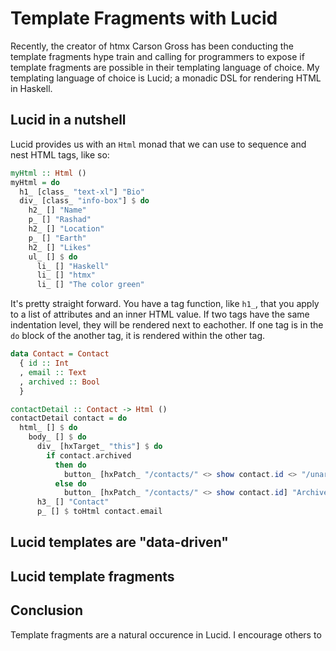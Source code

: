 # Template Fragments with Lucid

Recently, the creator of htmx Carson Gross has been conducting the template fragments hype train and
calling for programmers to expose if template fragments are possible in their templating language of choice.
My templating language of choice is Lucid; a monadic DSL for rendering HTML in Haskell.

## Lucid in a nutshell

Lucid provides us with an `Html` monad that we can use to sequence and nest HTML tags, like so:

```haskell
myHtml :: Html ()
myHtml = do
  h1_ [class_ "text-xl"] "Bio"
  div_ [class_ "info-box"] $ do
    h2_ [] "Name"
    p_ [] "Rashad"
    h2_ [] "Location"
    p_ [] "Earth"
    h2_ [] "Likes"
    ul_ [] $ do
      li_ [] "Haskell"
      li_ [] "htmx"
      li_ [] "The color green"
```

It's pretty straight forward.
You have a tag function, like `h1_`, that you apply to a list of attributes and an inner HTML value.
If two tags have the same indentation level, they will be rendered next to eachother.
If one tag is in the `do` block of the another tag, it is rendered within the other tag.

```haskell
data Contact = Contact
  { id :: Int
  , email :: Text
  , archived :: Bool
  }

contactDetail :: Contact -> Html ()
contactDetail contact = do
  html_ [] $ do
    body_ [] $ do
      div_ [hxTarget_ "this"] $ do
        if contact.archived
          then do
            button_ [hxPatch_ "/contacts/" <> show contact.id <> "/unarchive"] "Unarchive"
          else do
            button_ [hxPatch_ "/contacts/" <> show contact.id] "Archive"
      h3_ [] "Contact"
      p_ [] $ toHtml contact.email
```

## Lucid templates are "data-driven"

## Lucid template fragments

## Conclusion

Template fragments are a natural occurence in Lucid. I encourage others to 

